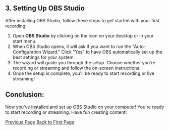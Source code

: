 ## 3. Setting Up OBS Studio
After installing OBS Studio, follow these steps to get started with your first recording:

1. Open **OBS Studio** by clicking on the icon on your desktop or in your start menu.
2. When OBS Studio opens, it will ask if you want to run the "Auto-Configuration Wizard." Click "Yes" to have OBS automatically set up the best settings for your system.
3. The wizard will guide you through the setup. Choose whether you're recording or streaming and follow the on-screen instructions.
4. Once the setup is complete, you'll be ready to start recording or live streaming!

## Conclusion:
Now you've installed and set up OBS Studio on your computer! You're ready to start recording or streaming. Have fun creating content!

[Previous Page](installing-obs-windows.md)  [Back to First Page](README.md)
